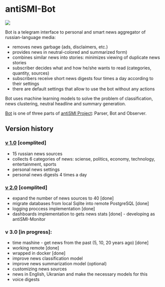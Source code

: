 # antiSMI-Bot

![](https://github.com/maxlethal/antiSMI-Bot/blob/master/img/bot_presentation.png?raw=true)

Bot is a telegram interface to personal and smart news aggregator of russian-language media:
- removes news garbage (ads, disclaimers, etc.)
- provides news in neutral-colored and summarized form)
- combines similar news into stories: minimizes viewing of duplicate news stories
- subscriber decides what and how he/she wants to read (categories, quantity, sources)
- subscribers receive short news digests four times a day according to their settings
- there are default settings that allow to use the bot without any actions


Bot uses machine learning models to solve the problem of classification, news clustering, neutral headline and summary generation.

[Bot](https://t.me/antiSMI_bot) is one of three parts of [antiSMI Project](https://maxlethal.notion.site/antiSMI-project-763ed7401b9f4e2cbee7cdf6f03ad0b9?pvs=4 "Concept"): Parser, Bot and Observer.

## Version history

### [v 1.0](https://github.com/maxlethal/antiSMI-1.0) [complited]
* 15 russian news sources
* collects 6 categories of news: sciense, politics, economy, technology, entertainment, sports
* personal news settings
* personal news digests 4 times a day

### [v 2.0](https://github.com/maxlethal/antiSMI-2.0) [complited]
* expand the number of news sources to 40 [done]
* migrate databases from local Sqlite into remote PostgreSQL [done]
* logging proccess implementation [done]
* dashboards implementation to gets news stats [done] - developing as antiSMI-Monitor

### v 3.0 [in progress]:
* time mashine - get news from the past (5, 10, 20 years ago) [done]
* working remote [done]
* wrapped in docker [done]
* improve news classification model
* improve news summarization model (optional)
* customizing news sources
* news in English, Ukranian and make the necessary models for this
* voice digests


